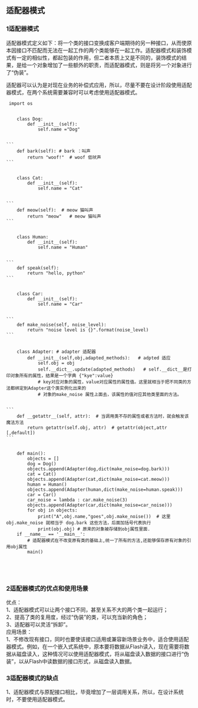 ## 适配器模式

### 1适配器模式

适配器模式定义如下：将一个类的接口变换成客户端期待的另一种接口，从而使原本因接口不匹配而无法在一起工作的两个类能够在一起工作。适配器模式和装饰模式有一定的相似性，都起包装的作用，但二者本质上又是不同的，装饰模式的结果，是给一个对象增加了一些额外的职责，而适配器模式，则是将另一个对象进行了“伪装”。

适配器可以认为是对现在业务的补偿式应用，所以，尽量不要在设计阶段使用适配器模式，在两个系统需要兼容时可以考虑使用适配器模式。
```
 import os

​    
​    class Dog:
​        def __init__(self):
​            self.name ="Dog"
​    

​```
    def bark(self): # bark ：叫声
        return "woof!"  # woof 低吠声
​```

​    
​    class Cat:
​        def __init__(self):
​            self.name = "Cat"
​    

​```
    def meow(self):  # meow 猫叫声
        return "meow"   # meow 猫叫声
​```

​    
​    class Human:
​        def __init__(self):
​            self.name = "Human"
​    

​```
    def speak(self):
        return "hello, python"
​```

​    
​    class Car:
​        def __init__(self):
​            self.name = "Car"
​    

​```
    def make_noise(self, noise_level):
        return "noise level is {}".format(noise_level)
​```

​    
​    class Adapter: # adapter 适配器
​        def __init__(self,obj,adapted_methods):   # adpted 适应
​            self.obj = obj
​            self.__dict__.update(adapted_methods)   # self.__dict__是打印对象所有的属性，结果是一个字典 {"kye":value}
​            # key对应对象的属性，value对应属性的属性值。这里就相当于把不同类的方法都绑定到Adapter这个类实例化出来的
​            # 对象的make_noise 属性上面去，该属性的值对应其他类里面的方法。
​    

​```
    def __getattr__(self, attr):  # 当调用类不存的属性或者方法时，就会触发该魔法方法
        return getattr(self.obj, attr)  # getattr(object,attr [,default])
​```

​    
​    def main():
​        objects = []
​        dog = Dog()
​        objects.append(Adapter(dog,dict(make_noise=dog.bark)))
​        cat = Cat()
​        objects.append(Adapter(cat,dict(make_noise=cat.meow)))
​        human = Human()
​        objects.append(Adapter(human,dict(make_noise=human.speak)))
​        car = Car()
​        car_noise = lambda : car.make_noise(3)
​        objects.append(Adapter(car,dict(make_noise=car_noise)))
​        for obj in objects:
​            print("A",obj.name,"goes",obj.make_noise())  # 这里 obj.make_noise 就相当于 dog.bark 这些方法，后面加括号代表执行
​            print(obj.obj) # 原来的对象被存储到obj属性里面.
    if __name__ == '__main__':
        # 适配器模式在不改变原有类的基础上,统一了所有的方法,还能够保存原有对象的引用obj属性
        main()





```

### 2适配器模式的优点和使用场景

优点：  
1、适配器模式可以让两个接口不同，甚至关系不大的两个类一起运行；  
2、提高了类的复用度，经过“伪装”的类，可以充当新的角色；  
3、适配器可以灵活“拆卸”。  
应用场景：  
1、不修改现有接口，同时也要使该接口适用或兼容新场景业务中，适合使用适配器模式。例如，在一个嵌入式系统中，原本要将数据从Flash读入，现在需要将数据从磁盘读入，这种情况可以使用适配器模式，将从磁盘读入数据的接口进行“伪装”，以从Flash中读数据的接口形式，从磁盘读入数据。

### 3适配器模式的缺点

1、适配器模式与原配接口相比，毕竟增加了一层调用关系，所以，在设计系统时，不要使用适配器模式。
